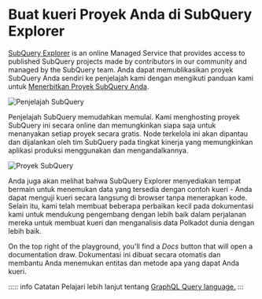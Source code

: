 # Buat kueri Proyek Anda di SubQuery Explorer

[SubQuery Explorer](https://explorer.subquery.network) is an online Managed Service that provides access to published SubQuery projects made by contributors in our community and managed by the SubQuery team. Anda dapat memublikasikan proyek SubQuery Anda sendiri ke penjelajah kami dengan mengikuti panduan kami untuk [Menerbitkan Proyek SubQuery Anda](../run_publish/publish.md).

![Penjelajah SubQuery](https://static.subquery.network/media/explorer/explorer-header.png)

Penjelajah SubQuery memudahkan memulai. Kami menghosting proyek SubQuery ini secara online dan memungkinkan siapa saja untuk menanyakan setiap proyek secara gratis. Node terkelola ini akan dipantau dan dijalankan oleh tim SubQuery pada tingkat kinerja yang memungkinkan aplikasi produksi menggunakan dan mengandalkannya.

![Proyek SubQuery](https://static.subquery.network/media/explorer/explorer-project.png)

Anda juga akan melihat bahwa SubQuery Explorer menyediakan tempat bermain untuk menemukan data yang tersedia dengan contoh kueri - Anda dapat menguji kueri secara langsung di browser tanpa menerapkan kode. Selain itu, kami telah membuat beberapa perbaikan kecil pada dokumentasi kami untuk mendukung pengembang dengan lebih baik dalam perjalanan mereka untuk membuat kueri dan menganalisis data Polkadot dunia dengan lebih baik.

On the top right of the playground, you'll find a _Docs_ button that will open a documentation draw. Dokumentasi ini dibuat secara otomatis dan membantu Anda menemukan entitas dan metode apa yang dapat Anda kueri.

::::: info Catatan Pelajari lebih lanjut tentang [GraphQL Query language.](./graphql.md) :::
